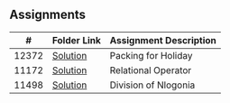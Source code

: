 ## Assignments

|   #   | Folder Link                    | Assignment Description |
| :---: | ------------------------------ | ---------------------- |
| 12372 | [Solution](/Assignments/12372) | Packing for Holiday    |
| 11172 | [Solution](/Assignments/11172) | Relational Operator    |
| 11498 | [Solution](/Assignments/11498) | Division of Nlogonia   |
